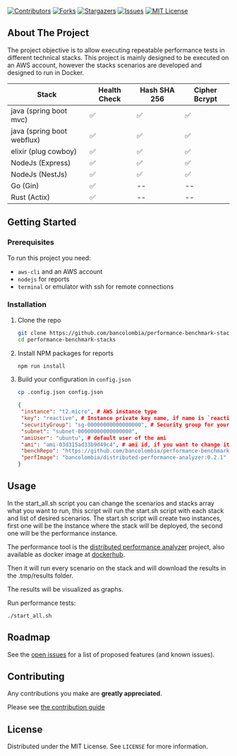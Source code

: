 [![Contributors][contributors-shield]][contributors-url]
[![Forks][forks-shield]][forks-url]
[![Stargazers][stars-shield]][stars-url]
[![Issues][issues-shield]][issues-url]
[![MIT License][license-shield]][license-url]

## About The Project

The project objective is to allow executing repeatable performance tests in different technical stacks. This project is
mainly designed to be executed on an AWS account, however the stacks scenarios are developed and designed to run in
Docker.

| Stack | Health Check | Hash SHA 256| Cipher Bcrypt|
|--|--|--|--|
|java (spring boot mvc)|✅|✅|✅|
|java (spring boot webflux)|✅|✅|✅|
|elixir (plug cowboy)|✅|✅|✅|
|NodeJs (Express)|✅|✅|✅|
|NodeJs (NestJs)|✅|✅|✅|
|Go (Gin)|✅|--|--|
|Rust (Actix)|✅|--|--|

## Getting Started

### Prerequisites

To run this project you need:

* `aws-cli` and an AWS account
* `nodejs` for reports
* `terminal` or emulator with ssh for remote connections

### Installation

1. Clone the repo
   ```sh
   git clone https://github.com/bancolombia/performance-benchmark-stacks
   cd performance-benchmark-stacks
   ```
2. Install NPM packages for reports
   ```sh
   npm run install
   ```
3. Build your configuration in `config.json`
   ```sh
   cp .config.json config.json
   ```
   ```json
   {
    "instance": "t2.micro", # AWS instance type
    "key": "reactive", # Instance private key name, if name is `reactive` the key file should be in root of this project with `reactive.pem` name. 
    "securityGroup": "sg-00000000000000000", # Security group for your instances, should allow requests to the 8080 port
    "subnet": "subnet-00000000000000000",
    "amiUser": "ubuntu", # default user of the ami
    "ami": "ami-03d315ad33b9d49c4", # ami id, if you want to change it, you should change the docker installation file, located in the infra folder
    "benchRepo": "https://github.com/bancolombia/performance-benchmark-stacks.git",
    "perfImage": "bancolombia/distributed-performance-analyzer:0.2.1"
   }
   ```

## Usage

In the start_all.sh script you can change the scenarios and stacks array what you want to run, this script will run the
start.sh script with each stack and list of desired scenarios. The start.sh script will create two instances, first one
will be the instance where the stack will be deployed, the second one will be the performance instance.

The performance tool is the [distributed performance analyzer](https://github.com/bancolombia/distributed-performance-analyzer) project, also available as docker image at [dockerhub](https://hub.docker.com/repository/docker/bancolombia/distributed-performance-analyzer).

Then it will run every scenario on the stack and will download the results in the .tmp/results folder.

The results will be visualized as graphs.

Run performance tests:

```shell
./start_all.sh
```

## Roadmap

See the [open issues](https://github.com/bancolombia/performance-benchmark-stacks/issues) for a list of proposed
features (and known issues).

## Contributing

Any contributions you make are **greatly appreciated**.

Please see [the contribution guide](https://github.com/bancolombia/performance-benchmark-stacks/wiki/Contributing)

## License

Distributed under the MIT License. See `LICENSE` for more information.

[contributors-shield]: https://img.shields.io/github/contributors/bancolombia/performance-benchmark-stacks.svg?style=for-the-badge

[contributors-url]: https://github.com/bancolombia/performance-benchmark-stacks/graphs/contributors

[forks-shield]: https://img.shields.io/github/forks/bancolombia/performance-benchmark-stacks.svg?style=for-the-badge

[forks-url]: https://github.com/bancolombia/performance-benchmark-stacks/network/members

[stars-shield]: https://img.shields.io/github/stars/bancolombia/performance-benchmark-stacks.svg?style=for-the-badge

[stars-url]: https://github.com/bancolombia/performance-benchmark-stacks/stargazers

[issues-shield]: https://img.shields.io/github/issues/bancolombia/performance-benchmark-stacks.svg?style=for-the-badge

[issues-url]: https://github.com/bancolombia/performance-benchmark-stacks/issues

[license-shield]: https://img.shields.io/github/license/bancolombia/performance-benchmark-stacks.svg?style=for-the-badge

[license-url]: https://github.com/bancolombia/performance-benchmark-stacks/blob/main/LICENSE
